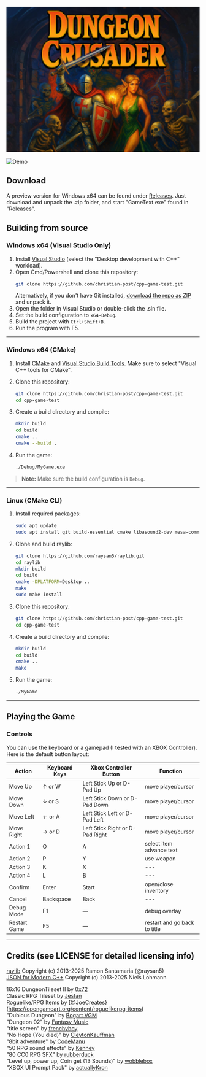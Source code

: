 ﻿<p align="center">
    <img width="600" src="github/title_big.png">
</p>

![Demo](github/hero.gif)

## Download

A preview version for Windows x64 can be found under [Releases](https://github.com/christian-post/cpp-game-test/releases). Just download and unpack the .zip folder, and start "GameText.exe" found in "Releases".


## Building from source

### Windows x64 (Visual Studio Only)

1. Install [Visual Studio](https://visualstudio.microsoft.com/) (select the "Desktop development with C++" workload).
2. Open Cmd/Powershell and clone this repository:
   ```bash
   git clone https://github.com/christian-post/cpp-game-test.git
   ```
   Alternatively, if you don't have Git installed, [download the repo as ZIP](https://github.com/christian-post/cpp-game-test/archive/refs/heads/master.zip) and unpack it.
3. Open the folder in Visual Studio or double-click the .sln file.
4. Set the build configuration to `x64-Debug`.
5. Build the project with `Ctrl+Shift+B`.
6. Run the program with F5.

---

### Windows x64 (CMake)

1. Install [CMake](https://cmake.org/download/) and [Visual Studio Build Tools](https://visualstudio.microsoft.com/visual-cpp-build-tools/). Make sure to select "Visual C++ tools for CMake".
2. Clone this repository:

   ```bash
   git clone https://github.com/christian-post/cpp-game-test.git
   cd cpp-game-test
   ```

3. Create a build directory and compile:

   ```bash
   mkdir build
   cd build
   cmake ..
   cmake --build .
   ```

4. Run the game:

   ```bash
   ./Debug/MyGame.exe
   ```

> **Note:**
> Make sure the build configuration is `Debug`.

---

### Linux (CMake CLI)

1. Install required packages:

   ```bash
   sudo apt update
   sudo apt install git build-essential cmake libasound2-dev mesa-common-dev libx11-dev libxrandr-dev libxi-dev xorg-dev libgl1-mesa-dev libglu1-mesa-dev
   ```

2. Clone and build raylib:

   ```bash
   git clone https://github.com/raysan5/raylib.git
   cd raylib
   mkdir build
   cd build
   cmake -DPLATFORM=Desktop ..
   make
   sudo make install
   ```

3. Clone this repository:

   ```bash
   git clone https://github.com/christian-post/cpp-game-test.git
   cd cpp-game-test
   ```

4. Create a build directory and compile:

   ```bash
   mkdir build
   cd build
   cmake ..
   make
   ```

5. Run the game:

   ```bash
   ./MyGame
   ```

---


## Playing the Game

### Controls

You can use the keyboard or a gamepad (I tested with an XBOX Controller). 
Here is the default button layout: 

| Action        | Keyboard Keys    | Xbox Controller Button          | Function                    |
|---------------|------------------|---------------------------------|---------------------------- |
| Move Up       | ↑ or W           | Left Stick Up or D-Pad Up       | move player/cursor          |
| Move Down     | ↓ or S           | Left Stick Down or D-Pad Down   | move player/cursor          |
| Move Left     | ← or A           | Left Stick Left or D-Pad Left   | move player/cursor          |
| Move Right    | → or D           | Left Stick Right or D-Pad Right | move player/cursor          |
| Action 1      | O                | A					             | select item<br>advance text |
| Action 2      | P                | Y								 | use weapon                  |
| Action 3      | K                | X								 | ---                         |
| Action 4      | L                | B								 | ---                         |
| Confirm       | Enter            | Start							 | open/close inventory        |
| Cancel        | Backspace        | Back							 | ---                         |
| Debug Mode    | F1               | —                               | debug overlay               |
| Restart Game  | F5               | —                               | restart and go back to title|




---


## Credits (see LICENSE for detailed licensing info)

[raylib](https://www.raylib.com/) Copyright (c) 2013-2025 Ramon Santamaria (@raysan5)</br>
[JSON for Modern C++](https://github.com/nlohmann/json/) Copyright (c) 2013-2025 Niels Lohmann

16x16 DungeonTileset II by [0x72](https://0x72.itch.io/dungeontileset-ii)</br>
Classic RPG Tileset by [Jestan](https://jestan.itch.io/classic-rpg)</br>
Roguelike/RPG Items by [@JoeCreates}(https://opengameart.org/content/roguelikerpg-items)</br>
"Dubious Dungeon" by [Bogart VGM](https://opengameart.org/content/dubious-dungeon)</br>
"Dungeon 02" by [Fantasy Music](https://opengameart.org/content/dungeon-02)</br>
"title screen" by [frenchyboy](https://opengameart.org/content/title-screen)</br>
"No Hope (You died)" by [CleytonKauffman](https://opengameart.org/users/cleytonkauffman)</br>
"8bit adventure" by [CodeManu](https://opengameart.org/content/8bit-adventure)</br>
"50 RPG sound effects" by [Kenney](https://opengameart.org/content/50-rpg-sound-effects)</br>
"80 CC0 RPG SFX" by [rubberduck](https://opengameart.org/content/80-cc0-rpg-sfx)</br>
"Level up, power up, Coin get (13 Sounds)" by [wobblebox](https://opengameart.org/content/level-up-power-up-coin-get-13-sounds)</br>
"XBOX UI Prompt Pack" by [actuallyKron](https://actuallykron.itch.io/xbox-ui-prompts)</br>

